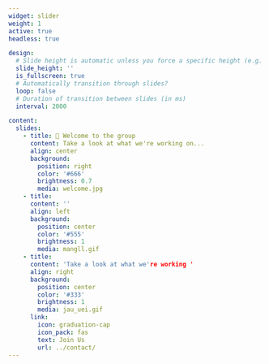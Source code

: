 ```yaml
---
widget: slider
weight: 1
active: true
headless: true

design:
  # Slide height is automatic unless you force a specific height (e.g. '400px')
  slide_height: ''
  is_fullscreen: true
  # Automatically transition through slides?
  loop: false
  # Duration of transition between slides (in ms)
  interval: 2000

content:
  slides:
    - title: 👋 Welcome to the group
      content: Take a look at what we're working on...
      align: center
      background:
        position: right
        color: '#666'
        brightness: 0.7
        media: welcome.jpg
    - title: 
      content: ''
      align: left
      background:
        position: center
        color: '#555'
        brightness: 1
        media: mangll.gif
    - title: 
      content: 'Take a look at what we're working '
      align: right
      background:
        position: center
        color: '#333'
        brightness: 1
        media: jau_uei.gif
      link:
        icon: graduation-cap
        icon_pack: fas
        text: Join Us
        url: ../contact/
---
```

